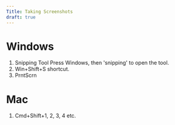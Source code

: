 ```yaml
---
Title: Taking Screenshots
draft: true
---
```


# Windows
1. Snipping Tool
Press Windows, then 'snipping' to open the tool.
2. Win+Shift+S shortcut.
3. PrntScrn


# Mac
1. Cmd+Shift+1, 2, 3, 4
etc.